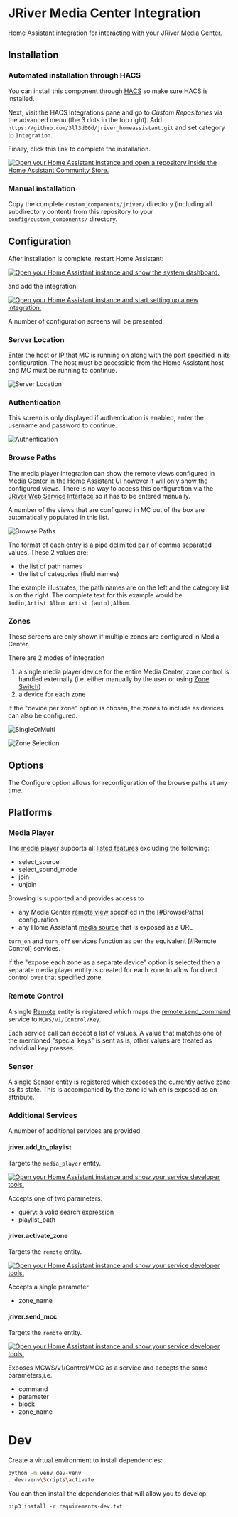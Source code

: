 # JRiver Media Center Integration 

Home Assistant integration for interacting with your JRiver Media Center.

## Installation

### Automated installation through HACS

You can install this component through [HACS](https://hacs.xyz/) so make sure HACS is installed. 

Next, visit the HACS Integrations pane and go to *Custom Repositories* via the advanced menu (the 3 dots in the top right). Add `https://github.com/3ll3d00d/jriver_homeassistant.git` and set category to `Integration`.

Finally, click this link to complete the installation.

[![Open your Home Assistant instance and open a repository inside the Home Assistant Community Store.](https://my.home-assistant.io/badges/hacs_repository.svg)](https://my.home-assistant.io/redirect/hacs_repository/?owner=3ll3d00d&repository=jriver_homeassistant)

### Manual installation

Copy the complete `custom_components/jriver/` directory (including all subdirectory content) from this repository to your `config/custom_components/` directory.

## Configuration

After installation is complete, restart Home Assistant:

[![Open your Home Assistant instance and show the system dashboard.](https://my.home-assistant.io/badges/system_dashboard.svg)](https://my.home-assistant.io/redirect/system_dashboard/)

and add the integration:

[![Open your Home Assistant instance and start setting up a new integration.](https://my.home-assistant.io/badges/config_flow_start.svg)](https://my.home-assistant.io/redirect/config_flow_start/?domain=jriver)

A number of configuration screens will be presented:

### Server Location

Enter the host or IP that MC is running on along with the port specified in its configuration. The host must be accessible from the Home Assistant host and MC must be running to continue.

![Server Location](img/config_1.png?raw=true "Server Location")

### Authentication

This screen is only displayed if authentication is enabled, enter the username and password to continue.

![Authentication](img/config_2.png?raw=true "Authentication")

### Browse Paths

The media player integration can show the remote views configured in Media Center in the Home Assistant UI however it will only show the configured views. There is no way to access this configuration via the [JRiver Web Service Interface](https://wiki.jriver.com/index.php/Web_Service_Interface) so it has to be entered manually.

A number of the views that are configured in MC out of the box are automatically populated in this list.

![Browse Paths](img/config_3.png?raw=true "Browse Paths")

The format of each entry is a pipe delimited pair of comma separated values. These 2 values are:

* the list of path names
* the list of categories (field names)

The example illustrates, the path names are on the left and the category list is on the right. The complete text for this example would be `Audio,Artist|Album Artist (auto),Album`.

### Zones

These screens are only shown if multiple zones are configured in Media Center.

There are 2 modes of integration

1) a single media player device for the entire Media Center, zone control is handled externally (i.e. either manually by the user or using [Zone Switch](https://wiki.jriver.com/index.php/Zones#ZoneSwitch))
2) a device for each zone

If the "device per zone" option is chosen, the zones to include as devices can also be configured.

![SingleOrMulti](img/config_4.png?raw=true)

![Zone Selection](img/config_5.png?raw=true "Zone Selection")

## Options

The Configure option allows for reconfiguration of the browse paths at any time.

## Platforms

### Media Player

The [media player](https://www.home-assistant.io/integrations/media_player/) supports all [listed features](https://www.home-assistant.io/integrations/media_player/#media-control-services) excluding the following:

* select_source
* select_sound_mode
* join
* unjoin

Browsing is supported and provides access to

* any Media Center [remote view](https://wiki.jriver.com/index.php/Customize_Views_for_Gizmo,_WebRemote,_and_DLNA) specified in the [#BrowsePaths] configuration
* any Home Assistant [media source](https://www.home-assistant.io/integrations/media_source/) that is exposed as a URL 

`turn_on` and `turn_off` services function as per the equivalent [#Remote Control] services. 

If the "expose each zone as a separate device" option is selected then a separate media player entity is created for each zone to allow for direct control over that specified zone.

### Remote Control

A single [Remote](https://www.home-assistant.io/integrations/remote/) entity is registered which maps the [remote.send_command](https://www.home-assistant.io/integrations/remote/) service to `MCWS/v1/Control/Key`.

Each service call can accept a list of values. A value that matches one of the mentioned "special keys" is sent as is, other values are treated as individual key presses.  

### Sensor

A single [Sensor](https://www.home-assistant.io/integrations/sensor) entity is registered which exposes the currently active zone as its state. This is accompanied by the zone id which is exposed as an attribute.

### Additional Services

A number of additional services are provided.

#### jriver.add_to_playlist

Targets the `media_player` entity.

[![Open your Home Assistant instance and show your service developer tools.](https://my.home-assistant.io/badges/developer_call_service.svg)](https://my.home-assistant.io/redirect/developer_call_service/?service=jriver.add_to_playlist)

Accepts one of two parameters:

* query: a valid search expression
* playlist_path

#### jriver.activate_zone

Targets the `remote` entity.

[![Open your Home Assistant instance and show your service developer tools.](https://my.home-assistant.io/badges/developer_call_service.svg)](https://my.home-assistant.io/redirect/developer_call_service/?service=jriver.activate_zone)

Accepts a single parameter

* zone_name

#### jriver.send_mcc

Targets the `remote` entity.

[![Open your Home Assistant instance and show your service developer tools.](https://my.home-assistant.io/badges/developer_call_service.svg)](https://my.home-assistant.io/redirect/developer_call_service/?service=jriver.activate_zone)

Exposes MCWS/v1/Control/MCC as a service and accepts the same parameters,i.e. 

* command
* parameter
* block
* zone_name

# Dev

Create a virtual environment to install dependencies:

```bash
python -m venv dev-venv
. dev-venv\Scripts\activate
```

You can then install the dependencies that will allow you to develop: 

`pip3 install -r requirements-dev.txt`